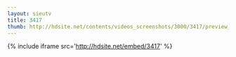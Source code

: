 ```yaml
---
layout: sieutv
title: 3417
thumb: http://hdsite.net/contents/videos_screenshots/3000/3417/preview_360p.mp4.jpg
---
```

{% include iframe src='http://hdsite.net/embed/3417' %}
 

